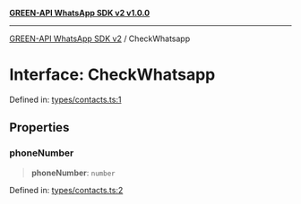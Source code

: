 [**GREEN-API WhatsApp SDK v2 v1.0.0**](../README.md)

***

[GREEN-API WhatsApp SDK v2](../globals.md) / CheckWhatsapp

# Interface: CheckWhatsapp

Defined in: [types/contacts.ts:1](https://github.com/green-api/whatsapp-api-client-js-v2/blob/6c31521abaa4e85365f3538298181cae99417bce/src/types/contacts.ts#L1)

## Properties

### phoneNumber

> **phoneNumber**: `number`

Defined in: [types/contacts.ts:2](https://github.com/green-api/whatsapp-api-client-js-v2/blob/6c31521abaa4e85365f3538298181cae99417bce/src/types/contacts.ts#L2)
